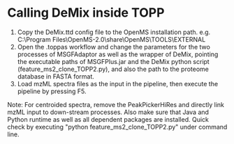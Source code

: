 Calling DeMix inside TOPP
=====

1. Copy the DeMix.ttd config file to the OpenMS installation path. e.g. C:\Program Files\OpenMS-2.0\share\OpenMS\TOOLS\EXTERNAL  
2. Open the .toppas workflow and change the parameters for the two processes of MSGFAdaptor as well as the wrapper of DeMix, pointing the executable paths of MSGFPlus.jar and the DeMix python script (feature_ms2_clone_TOPP2.py), and also the path to the proteome database in FASTA format.  
3. Load mzML spectra files as the input in the pipeline, then execute the pipeline by pressing F5.  

Note: For centroided spectra, remove the PeakPickerHiRes and directly link mzML input to down-stream processes. Also make sure that Java and Python runtime as well as all dependent packages are installed. Quick check by executing "python feature_ms2_clone_TOPP2.py" under command line.
